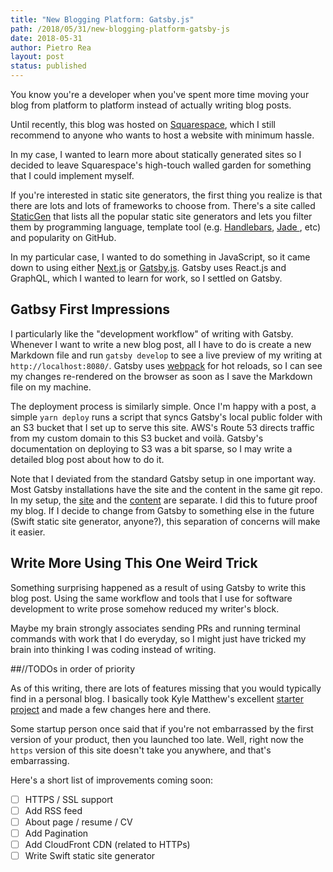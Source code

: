 ```yaml
---
title: "New Blogging Platform: Gatsby.js"
path: /2018/05/31/new-blogging-platform-gatsby-js 
date: 2018-05-31
author: Pietro Rea
layout: post
status: published
---
```


You know you're a developer when you've spent more time moving your  blog from platform to platform instead of actually writing blog posts.

Until recently, this blog was hosted on [Squarespace](http://squarespace.com), which I still recommend to anyone who wants to host a website with minimum hassle.

In my case, I wanted to learn more about statically generated sites so I decided to leave Squarespace's high-touch walled garden for something that I could implement myself.

If you're interested in static site generators, the first thing you realize is that there are lots and lots of frameworks to choose from. There's a site called [StaticGen](https://www.staticgen.com) that lists all the popular static site generators and lets you filter them by programming language, template tool (e.g. [Handlebars](https://handlebarsjs.com), [Jade
](https://github.com/dscape/jade), etc) and popularity on GitHub.

In my particular case, I wanted to do something in JavaScript, so it came down to using either [Next.js](https://nextjs.org/learn/) or [Gatsby.js](https://www.gatsbyjs.org). Gatsby uses React.js and GraphQL, which I wanted to learn for work, so I settled on Gatsby.

## Gatbsy First Impressions

I particularly like the "development workflow" of writing with Gatsby. Whenever I want to write a new blog post, all I have to do is create a new Markdown file and run `gatsby develop` to see a live preview of my writing at `http://localhost:8080/`. Gatsby uses [webpack](https://webpack.js.org) for hot reloads, so I can see my changes re-rendered on the browser as soon as I save the Markdown file on my machine.

The deployment process is similarly simple. Once I'm happy with a post, a simple `yarn deploy` runs a script that syncs Gatsby's local public folder with an S3 bucket that I set up to serve this site. AWS's Route 53 directs traffic from my custom domain to this S3 bucket and voilà. Gatsby's documentation on deploying to S3 was a bit sparse, so I may write a detailed blog post about how to do it.

Note that I deviated from the standard Gatsby setup in one important way. Most Gatsby installations have the site and the content in the same git repo. In my setup, the [site](https://github.com/pietrorea/gatsby-blog) and the [content](https://github.com/pietrorea/blog) are separate. I did this to future proof my blog. If I decide to change from Gatsby to something else in the future (Swift static site generator, anyone?), this separation of concerns will make it easier. 

## Write More Using This One Weird Trick

Something surprising happened as a result of using Gatsby to write this blog post. Using the same workflow and tools that I use for software development to write prose somehow reduced my writer's block. 

Maybe my brain strongly associates sending PRs and running terminal commands with work that I do everyday, so I might just have tricked my brain into thinking I was coding instead of writing.

##//TODOs in order of priority

As of this writing, there are lots of features missing that you would typically find in a personal blog. I basically took Kyle Matthew's excellent [starter project](https://github.com/KyleAMathews/gatsby-starter-default) and made a few changes here and there.

Some startup person once said that if you're not embarrassed by the first version of your product, then you launched too late. Well, right now the `https` version of this site doesn't take you anywhere, and that's embarrassing.

Here's a short list of improvements coming soon:
- [ ] HTTPS / SSL support
- [ ] Add RSS feed
- [ ] About page / resume / CV 
- [ ] Add Pagination
- [ ] Add CloudFront CDN (related to HTTPs)
- [ ] Write Swift static site generator